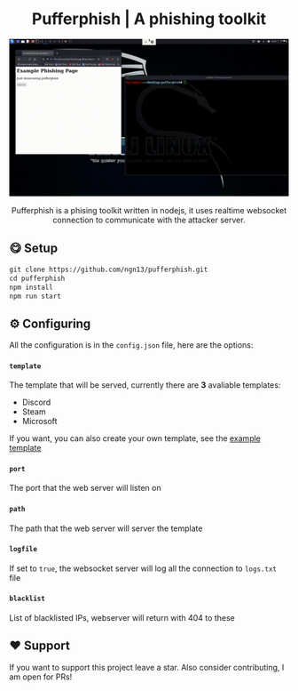 <h1 align="center">
    Pufferphish | A phishing toolkit
</h1>
<img src="assets/showcase.gif">
<p align="center">
Pufferphish is a phising toolkit written in nodejs, it uses realtime websocket connection to communicate with the attacker server. 
</p>




## 😋 Setup
```
git clone https://github.com/ngn13/pufferphish.git
cd pufferphish
npm install
npm run start
```

## ⚙️ Configuring
All the configuration is in the `config.json` file, here
are the options:
#### `template`
The template that will be served, currently there are **3** avaliable
templates:
- Discord
- Steam
- Microsoft

If you want, you can also create your own template, see the [example template](templates/empty.html)
#### `port`
The port that the web server will listen on
#### `path`
The path that the web server will server the template
#### `logfile`
If set to `true`, the websocket server will log all the connection to `logs.txt` file
#### `blacklist`
List of blacklisted IPs, webserver will return with 404 to these

## ❤️ Support
If you want to support this project leave a star.
Also consider contributing, I am open for PRs!

